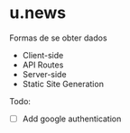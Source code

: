 # u.news

Formas de se obter dados
- Client-side
- API Routes
- Server-side
- Static Site Generation

Todo:
- [ ] Add google authentication